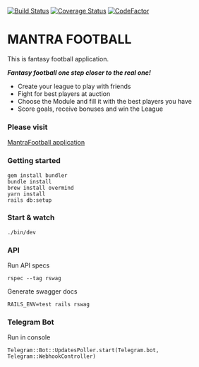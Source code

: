 [![Build Status](https://travis-ci.com/yurak/fanta.svg?branch=master)](https://travis-ci.com/yurak/fanta)
[![Coverage Status](https://coveralls.io/repos/github/yurak/fanta/badge.svg?branch=master)](https://coveralls.io/github/yurak/fanta?branch=master)
[![CodeFactor](https://www.codefactor.io/repository/github/yurak/fanta/badge)](https://www.codefactor.io/repository/github/yurak/fanta)

# MANTRA FOOTBALL

This is fantasy football application.

**_Fantasy football one step closer to the real one!_**

- Create your league to play with friends
- Fight for best players at auction
- Choose the Module and fill it with the best players you have
- Score goals, receive bonuses and win the League

### Please visit

[MantraFootball application](http://mantrafootball.org/)

### Getting started

```
gem install bundler
bundle install
brew install overmind
yarn install
rails db:setup
```

### Start & watch

```
./bin/dev
```

### API

Run API specs

```
rspec --tag rswag
```

Generate swagger docs

```
RAILS_ENV=test rails rswag
```

### Telegram Bot

Run in console

```
Telegram::Bot::UpdatesPoller.start(Telegram.bot, Telegram::WebhookController)
```
